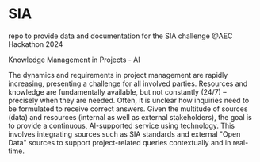 # SIA
repo to provide data and documentation for the SIA challenge @AEC Hackathon 2024

Knowledge Management in Projects - AI

The dynamics and requirements in project management are rapidly increasing, presenting a challenge for all involved parties. Resources and knowledge are fundamentally available, but not constantly (24/7) – precisely when they are needed. Often, it is unclear how inquiries need to be formulated to receive correct answers. Given the multitude of sources (data) and resources (internal as well as external stakeholders), the goal is to provide a continuous, AI-supported service using technology. This involves integrating sources such as SIA standards and external "Open Data" sources to support project-related queries contextually and in real-time.
